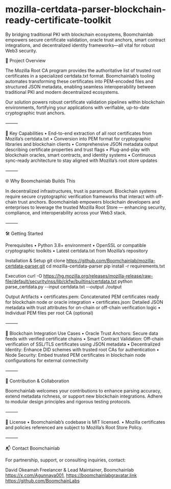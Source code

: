 # mozilla-certdata-parser-blockchain-ready-certificate-toolkit
By bridging traditional PKI with blockchain ecosystems, Boomchainlab empowers secure certificate validation, oracle trust anchors, smart contract integrations, and decentralized identity frameworks—all vital for robust Web3 security.

🚀 Project Overview

The Mozilla Root CA program provides the authoritative list of trusted root certificates in a specialized certdata.txt format. Boomchainlab’s tooling automates transforming these certificates into PEM-encoded files and structured JSON metadata, enabling seamless interoperability between traditional PKI and modern decentralized ecosystems.

Our solution powers robust certificate validation pipelines within blockchain environments, fortifying your applications with verifiable, up-to-date cryptographic trust anchors.

⸻

🎯 Key Capabilities
	•	End-to-end extraction of all root certificates from Mozilla’s certdata.txt
	•	Conversion into PEM format for cryptographic libraries and blockchain clients
	•	Comprehensive JSON metadata output describing certificate properties and trust flags
	•	Plug-and-play with blockchain oracles, smart contracts, and identity systems
	•	Continuous sync-ready architecture to stay aligned with Mozilla’s root store updates

⸻

🌐 Why Boomchainlab Builds This

In decentralized infrastructures, trust is paramount. Blockchain systems require secure cryptographic verification frameworks that interact with off-chain trust anchors. Boomchainlab empowers blockchain developers and enterprises to leverage the trusted Mozilla Root Store — enhancing security, compliance, and interoperability across your Web3 stack.

⸻

🛠 Getting Started

Prerequisites
	•	Python 3.8+ environment
	•	OpenSSL or compatible cryptographic toolkits
	•	Latest certdata.txt from Mozilla’s repository

 Installation & Setup
 git clone https://github.com/Boomchainlab/mozilla-certdata-parser.git
cd mozilla-certdata-parser
pip install -r requirements.txt

Execution
curl -O https://hg.mozilla.org/releases/mozilla-release/raw-file/default/security/nss/lib/ckfw/builtins/certdata.txt
python parse_certdata.py --input certdata.txt --output ./output

Output Artifacts
	•	certificates.pem: Concatenated PEM certificates ready for blockchain node or oracle integration
	•	certificates.json: Detailed JSON metadata with trust attributes for on-chain or off-chain verification logic
	•	Individual PEM files per root CA (optional)

⸻

🔗 Blockchain Integration Use Cases
	•	Oracle Trust Anchors: Secure data feeds with verified certificate chains
	•	Smart Contract Validation: Off-chain verification of SSL/TLS certificates using JSON metadata
	•	Decentralized Identity: Enhance DID schemes with trusted root CAs for authentication
	•	Node Security: Embed trusted PEM certificates in blockchain node configurations for external connectivity

⸻

🤝 Contribution & Collaboration

Boomchainlab welcomes your contributions to enhance parsing accuracy, extend metadata richness, or support new blockchain integrations. Adhere to modular design principles and rigorous testing protocols.

⸻

📄 License
	•	Boomchainlab’s codebase is MIT licensed.
	•	Mozilla certificates and policies referenced are subject to Mozilla’s Root Store Policy.

⸻

📬 Contact Boomchainlab

For partnership, support, or consulting inquiries, contact:

David Okeamah
Freelancer & Lead Maintainer, Boomchainlab
https://x.com/Agunnaya001, https://boomchainlabgravatar.link
https://github.com/BoomchainLabs
